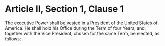 # Article II, Section 1, Clause 1

The executive Power shall be vested in a President of the United States of
America. He shall hold his Office during the Term of four Years, and,
together with the Vice President, chosen for the same Term, be elected, as
follows:
